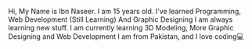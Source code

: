 Hi, My Name is Ibn Naseer. I am 15 years old. 
I've learned Programming, Web Development (Still Learning) And Graphic Designing
I am always learning new stuff. I am currently learning 3D Modeling, More Graphic Designing and Web Development
I am from Pakistan, and I love coding💻
